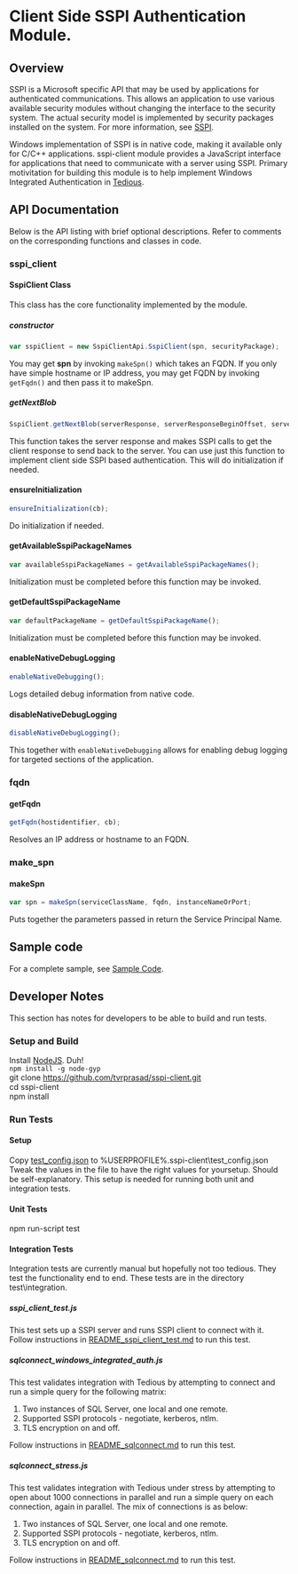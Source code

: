 # Client Side SSPI Authentication Module.

## Overview
SSPI is a Microsoft specific API that may be used by applications for
authenticated communications. This allows an application to use various
available security modules without changing the interface to the security
system. The actual security model is implemented by security packages installed
on the system. For more information, see [SSPI][].

Windows implementation of SSPI is in native code, making it available only for
C/C++ applications. sspi-client module provides a JavaScript interface for
applications that need to communicate with a server using SSPI. Primary
motivitation for building this module is to help implement Windows Integrated
Authentication in [Tedious][].

## API Documentation
Below is the API listing with brief optional descriptions. Refer to comments on
the corresponding functions and classes in code.
### sspi_client
#### SspiClient Class
This class has the core functionality implemented by the module.
##### constructor
```JavaScript
var sspiClient = new SspiClientApi.SspiClient(spn, securityPackage);
````
You may get __spn__ by invoking <code>makeSpn()</code> which takes an FQDN. If
you only have simple hostname or IP address, you may get FQDN by invoking
<code>getFqdn()</code> and then pass it to makeSpn.
##### getNextBlob
```JavaScript
SspiClient.getNextBlob(serverResponse, serverResponseBeginOffset, serverResponseLength, cb)
```
This function takes the server response and makes SSPI calls to get the client
response to send back to the server. You can use just this function to
implement client side SSPI based authentication. This will do initialization
if needed.
#### ensureInitialization
```JavaScript
ensureInitialization(cb);
```
Do initialization if needed.
#### getAvailableSspiPackageNames
```JavaScript
var availableSspiPackageNames = getAvailableSspiPackageNames();
```
Initialization must be completed before this function may be invoked.
#### getDefaultSspiPackageName
```JavaScript
var defaultPackageName = getDefaultSspiPackageName();
```
Initialization must be completed before this function may be invoked.
#### enableNativeDebugLogging
```JavaScript
enableNativeDebugging();
```
Logs detailed debug information from native code.
#### disableNativeDebugLogging
```JavaScript
disableNativeDebugLogging();
```
This together with <code>enableNativeDebugging</code> allows for enabling debug
logging for targeted sections of the application.
### fqdn
#### getFqdn
```JavaScript
getFqdn(hostidentifier, cb);
```
Resolves an IP address or hostname to an FQDN.
### make_spn
#### makeSpn
```JavaScript
var spn = makeSpn(serviceClassName, fqdn, instanceNameOrPort;
```
Puts together the parameters passed in return the Service Principal Name.
## Sample code
For a complete sample, see [Sample Code][].
## Developer Notes
This section has notes for developers to be able to build and run tests.
### Setup and Build
Install [NodeJS][]. Duh!  
<code>npm install -g node-gyp</code>  
git clone https://github.com/tvrprasad/sspi-client.git  
cd sspi-client  
npm install
### Run Tests
#### Setup
Copy [test_config.json][] to %USERPROFILE%\.sspi-client\test_config.json  
Tweak the values in the file to have the right values for yoursetup. Should be
self-explanatory.  This setup is needed for running both unit and integration
tests.
#### Unit Tests
npm run-script test
#### Integration Tests
Integration tests are currently manual but hopefully not too tedious. They test
the functionality end to end. These tests are in the directory
test\integration.
##### sspi_client_test.js
This test sets up a SSPI server and runs SSPI client to connect with it.
Follow instructions in [README_sspi_client_test.md][] to run this test.
##### sqlconnect_windows_integrated_auth.js
This test validates integration with Tedious by attempting to connect and run a
simple query for the following matrix:
1. Two instances of SQL Server, one local and one remote.
2. Supported SSPI protocols - negotiate, kerberos, ntlm.
3. TLS encryption on and off.

Follow instructions in [README_sqlconnect.md] to run this test.
##### sqlconnect_stress.js
This test validates integration with Tedious under stress by attempting to open
about 1000 connections in parallel and run a simple query on each connection,
again in parallel. The mix of connections is as below:
1. Two instances of SQL Server, one local and one remote.
2. Supported SSPI protocols - negotiate, kerberos, ntlm.
3. TLS encryption on and off.

Follow instructions in [README_sqlconnect.md] to run this test.

[SSPI]: https://msdn.microsoft.com/en-us/library/windows/desktop/aa380493(v=vs.85).aspx "SSPI Windows"
[Tedious]: https://github.com/tediousjs/tedious "Node.js implementation of TDS protocol."
[Sample Code]: https://github.com/tvrprasad/sspi-client/blob/master/test/integration/sspi-client-test.js "Sample Code"
[NodeJS]: https://nodejs.org/en/download/current/ "NodeJS Download"
[test_config.json]: https://github.com/tvrprasad/sspi-client/blob/master/test/test_config.json "Test Configuration"
[README_sspi_client_test.md]: https://github.com/tvrprasad/sspi-client/blob/master/test/integration/README_sspi_client_test.md "README_sspi_client_test.md"
[README_sqlconnect.md]: https://github.com/tvrprasad/sspi-client/blob/master/test/integration/README_sqlconnect.md "README_sqlconnect.md"
